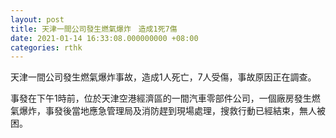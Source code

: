 ```yaml
---
layout: post
title: 天津一間公司發生燃氣爆炸　造成1死7傷
date: 2021-01-14 16:33:08.000000000 +08:00
categories: rthk
---
```


天津一間公司發生燃氣爆炸事故，造成1人死亡，7人受傷，事故原因正在調查。

事發在下午1時前，位於天津空港經濟區的一間汽車零部件公司，一個廠房發生燃氣爆炸，事發後當地應急管理局及消防趕到現場處理，搜救行動已經結束，無人被困。
